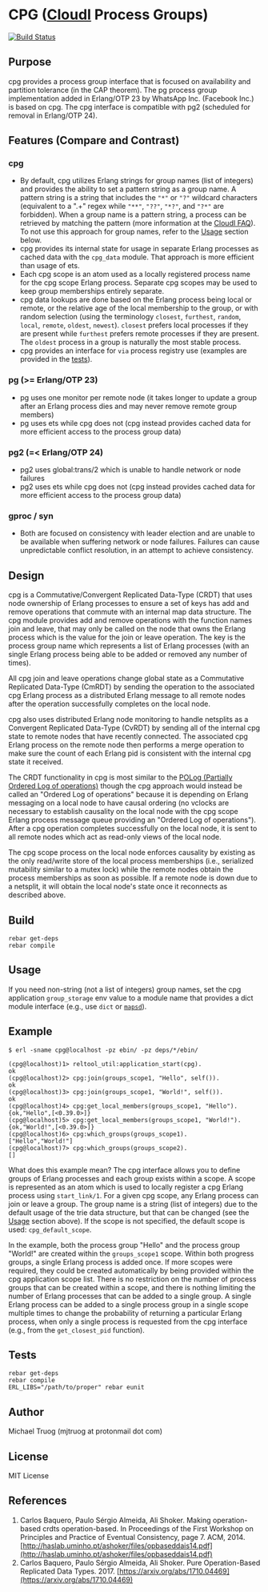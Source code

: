 # CPG ([CloudI](https://cloudi.org) Process Groups)

[![Build Status](https://secure.travis-ci.org/okeuday/cpg.png?branch=master)](http://travis-ci.org/okeuday/cpg)

## Purpose

cpg provides a process group interface that is focused on
availability and partition tolerance (in the CAP theorem).
The pg process group implementation added in Erlang/OTP 23 by
WhatsApp Inc. (Facebook Inc.) is based on cpg.
The cpg interface is compatible with pg2
(scheduled for removal in Erlang/OTP 24).

## Features (Compare and Contrast)

### cpg

* By default, cpg utilizes Erlang strings for group names (list of integers) and provides the ability to set a pattern string as a group name.  A pattern string is a string that includes the `"*"` or `"?"` wildcard characters (equivalent to a ".+" regex while `"**"`, `"??"`, `"*?"`, and `"?*"` are forbidden).  When a group name is a pattern string, a process can be retrieved by matching the pattern (more information at the [CloudI FAQ](https://cloudi.org/faq.html#4_URLregex)).  To not use this approach for group names, refer to the [Usage](#usage) section below.
* cpg provides its internal state for usage in separate Erlang processes as cached data with the `cpg_data` module.  That approach is more efficient than usage of ets.
* Each cpg scope is an atom used as a locally registered process name for the cpg scope Erlang process.  Separate cpg scopes may be used to keep group memberships entirely separate.
* cpg data lookups are done based on the Erlang process being local or remote, or the relative age of the local membership to the group, or with random selection (using the terminology `closest`, `furthest`, `random`, `local`, `remote`, `oldest`, `newest`).  `closest` prefers local processes if they are present while `furthest` prefers remote processes if they are present.  The `oldest` process in a group is naturally the most stable process.
* cpg provides an interface for `via` process registry use (examples are provided in the [tests](https://github.com/okeuday/cpg/blob/master/test/cpg_tests.erl)).

### pg (>= Erlang/OTP 23)

* pg uses one monitor per remote node (it takes longer to update a group after an Erlang process dies and may never remove remote group members)
* pg uses ets while cpg does not (cpg instead provides cached data for more efficient access to the process group data)

### pg2 (=< Erlang/OTP 24)

* pg2 uses global:trans/2 which is unable to handle network or node failures
* pg2 uses ets while cpg does not (cpg instead provides cached data for more efficient access to the process group data)

### gproc / syn

* Both are focused on consistency with leader election and are unable to be available when suffering network or node failures.  Failures can cause unpredictable conflict resolution, in an attempt to achieve consistency.

## Design

cpg is a Commutative/Convergent Replicated Data-Type (CRDT) that uses
node ownership of Erlang processes to ensure a set of keys has
add and remove operations that commute with an internal map data structure.
The cpg module provides add and remove operations with the function names
join and leave, that may only be called on the node that owns the
Erlang process which is the value for the join or leave operation.
The key is the process group name which represents a list of Erlang processes
(with an single Erlang process being able to be added or removed any
number of times).

All cpg join and leave operations change global state as a
Commutative Replicated Data-Type (CmRDT) by sending the operation to the
associated cpg Erlang process as a distributed Erlang message to all remote
nodes after the operation successfully completes on the local node.

cpg also uses distributed Erlang node monitoring to handle netsplits as a
Convergent Replicated Data-Type (CvRDT) by sending all of the internal
cpg state to remote nodes that have recently connected.  The associated
cpg Erlang process on the remote node then performs a merge operation to
make sure the count of each Erlang pid is consistent with the internal
cpg state it received.

The CRDT functionality in cpg is most similar to the
[POLog (Partially Ordered Log of operations)](#references)
though the cpg approach would instead be called an
"Ordered Log of operations" because it is depending on Erlang messaging on
a local node to have causal ordering (no vclocks are necessary to establish
causality on the local node with the cpg scope Erlang process message queue
providing an "Ordered Log of operations").  After a cpg operation
completes successfully on the local node, it is sent to all remote nodes which
act as read-only views of the local node.

The cpg scope process on the local node enforces causality by existing as the
only read/write store of the local process memberships (i.e., serialized
mutability similar to a mutex lock) while the remote nodes obtain the
process memberships as soon as possible.  If a remote node is down due to a
netsplit, it will obtain the local node's state once it reconnects as
described above.

## Build

    rebar get-deps
    rebar compile

## Usage

If you need non-string (not a list of integers) group names,
set the cpg application `group_storage` env value to a module name that
provides a dict module interface
(e.g., use `dict` or [`mapsd`](https://github.com/okeuday/mapsd)).

## Example

    $ erl -sname cpg@localhost -pz ebin/ -pz deps/*/ebin/
    
    (cpg@localhost)1> reltool_util:application_start(cpg).
    ok
    (cpg@localhost)2> cpg:join(groups_scope1, "Hello", self()).
    ok
    (cpg@localhost)3> cpg:join(groups_scope1, "World!", self()).
    ok
    (cpg@localhost)4> cpg:get_local_members(groups_scope1, "Hello").
    {ok,"Hello",[<0.39.0>]}
    (cpg@localhost)5> cpg:get_local_members(groups_scope1, "World!").
    {ok,"World!",[<0.39.0>]}
    (cpg@localhost)6> cpg:which_groups(groups_scope1).
    ["Hello","World!"]
    (cpg@localhost)7> cpg:which_groups(groups_scope2).
    []

What does this example mean?  The cpg interface allows you to define groups of
Erlang processes and each group exists within a scope.  A scope is represented
as an atom which is used to locally register a cpg Erlang process using
`start_link/1`.  For a given cpg scope, any Erlang process can join or leave
a group.  The group name is a string (list of integers) due to the default
usage of the trie data structure, but that can be changed
(see the [Usage](#usage) section above).  If the scope is not specified, the default
scope is used: `cpg_default_scope`.

In the example, both the process group "Hello" and the process group "World!"
are created within the `groups_scope1` scope.  Within both progress groups,
a single Erlang process is added once.  If more scopes were required, they
could be created automatically by being provided within the cpg application
scope list.  There is no restriction on the number of process groups that
can be created within a scope, and there is nothing limiting the number
of Erlang processes that can be added to a single group.  A single Erlang
process can be added to a single process group in a single scope multiple times
to change the probability of returning a particular Erlang process, when
only a single process is requested from the cpg interface (e.g., from
the `get_closest_pid` function).
    
## Tests

    rebar get-deps
    rebar compile
    ERL_LIBS="/path/to/proper" rebar eunit

## Author

Michael Truog (mjtruog at protonmail dot com)

## License

MIT License

## References

1. Carlos Baquero, Paulo Sérgio Almeida, Ali Shoker.  Making operation-based crdts operation-based. In Proceedings of the First Workshop on Principles and Practice of Eventual Consistency, page 7. ACM, 2014. [http://haslab.uminho.pt/ashoker/files/opbaseddais14.pdf](http://haslab.uminho.pt/ashoker/files/opbaseddais14.pdf)
1. Carlos Baquero, Paulo Sérgio Almeida, Ali Shoker.  Pure Operation-Based Replicated Data Types. 2017. [https://arxiv.org/abs/1710.04469](https://arxiv.org/abs/1710.04469)

